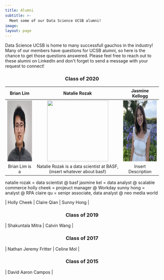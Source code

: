 ```yaml
---
title: Alumni
subtitle: >-
  Meet some of our Data Science UCSB alumni!
image:
layout: page
---
```


Data Science UCSB is home to many successfull gauchos in the industry! Many of our members have questions for UCSB alumni, so here is the chance to get those questions answered. Please feel free to reach out to these alumni on LinkedIn and don't forget to send a message with your request to connect!

<title> Featured Alumni</title>

<center><h3> Class of 2020 </h3></center>


|   Brian Lim   |  Natalie Rozak | Jasmine Kellogg |
|   :------:    |  :----------:  |  :----------:   |
| <img src="/images/alumnipics/BrianLim.jpg" width="200" height="200">  | <img src="/images/NatalieRozak/.jpg" width="200" height="200">  | <img src="/images/alumnipics/jasminekellogg.jpg" width="200" height="200">  |
| Brian Lim is a  | Natalie Rozak is a data scientist at BASF, (insert whatever about basf) | Insert Description |


natalie rozak = data scientist @ basf
jasmine kel = data analyst @ scalable commerce
holly cheek = projeuct manager @ Workday
sunny hong = analyst @ RPA
claire qu = senipr associate, data analyst @ neo media world

| Holly Cheek | Claire Qian | Sunny Hong |

<center><h3> Class of 2019 </h3></center>
| Shakuntala Mitra | Calvin Wang | 

<center><h3> Class of 2017 </h3></center>
| Nathan Jeremy Fritter | Celine Mol |

<center><h3> Class of 2015 </h3></center>
| David Aaron Campos |